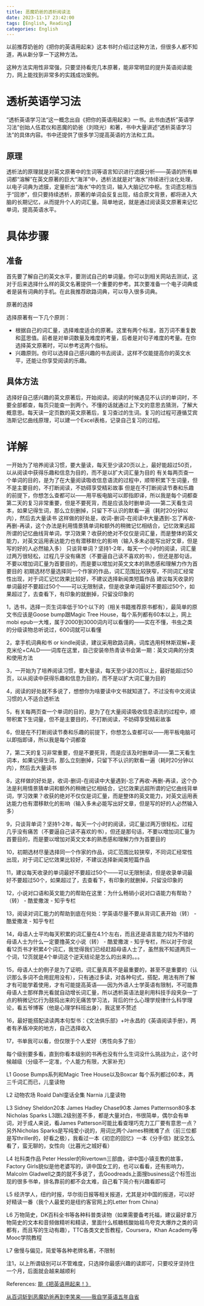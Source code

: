 ```yaml
---
title: 恶魔奶爸的透析阅读法
date: 2023-11-17 23:42:00
tags: [English, Reading]
categories: English
---
```


以前推荐奶爸的《把你的英语用起来》这本书时介绍过这种方法，但很多人都不知道，再从新分享一下这种方法。

这种方法实用性非常强，只要坚持看完几本原著，能非常明显的提升英语阅读能力，网上能找到非常多的实践成功案例。

<!--more-->

# 透析英语学习法

“透析英语学习法“这一概念出自《把你的英语用起来》一书。此书由透析”英语学习法”创始人伍君仪和恶魔的奶爸（刘晓光）和著，书中大量讲述“透析英语学习法”的具体内容。书中还提供了很多学习提高英语的方法和工具。

## 原理

透析法的原理就是对英文原著中的生词等语言知识进行滤膜分析——英语的所有单词都“溶解”在英文原著的巨大“海洋”中，透析法就是对“海水”持续进行淡化处理，以电子词典为滤膜，定量析出“海水”中的生词，输入大脑记忆中枢。生词遗忘相当于“回渗”，但只要持续透析，原著的单词会反复出现，结合原文背景，都将进入大脑的长期记忆，从而提升个人的词汇量。简单地说，就是通过阅读英文原著来记忆单词，提高英语水平。

# 具体步骤

## 准备

首先要了解自己的英文水平，要测试自己的单词量。你可以到相关网站去测试，这对于后来选择什么样的英文名著提供一个重要的参考。其次要准备一个电子词典或者是装有词典的手机。在此我推荐欧路词典，可以导入很多词典。

原著的选择

选择原著有一下几个原则：

- 根据自己的词汇量，选择难度适合的原著。这里有两个标准，首万词不重复数和蓝思值。前者是对单词数量及难度的考量，后者是对句子难度的考量。在你选择英文原著时，可以参考这两个指标。
- 兴趣原则。你可以选择自己感兴趣的书去阅读，这样不仅能提高你的英文水平，还能让你享受阅读的乐趣。

## 具体方法

选择好自己感兴趣的英文原著后，开始阅读。阅读的时候遇见不认识的单词时，不要全部都查，每页只能查一到两个。不懂的话就通过上下文的意思去猜测，了解大概意思。每天读一定页数的英文原著后，复习查过的生词。复习的过程可遵循艾宾浩斯记忆曲线原理，可以建一个Excel表格，记录自己复习的过程。

# 详解

一开始为了培养阅读习惯，要大量读，每天至少读20页以上，最好能超过50页，以从阅读中获得乐趣和信息为目的，而不是以扩大词汇量为目的
有关每两页查一个单词的目的，是为了在大量阅读吸收信息语流的过程中，顺带积累下生词量，但不是主要目的，不打断阅读，不妨碍享受精彩故事
但是在不打断阅读节奏和乐趣的前提下，你想怎么查都可以——用平板电脑可以即指即译，所以我是每个词都查
第二天的复习非常重要，但是不要死背，而是应该及时删单词——第二天看生词本，如果记得生词，那么立刻删掉，只留下不认识的默看一遍（耗时20分钟以内），然后去大量读书
这样做的好处是，收词-删词-在阅读中大量遇到-忘了再收-再删-再读，这个办法是利用情景猜单词和额外的稍微记忆相结合，记忆效果远超所谓的记忆曲线背单词，学习效果？收获的绝对不仅仅是词汇量，而是整体的英文能力，对英文运用表达能力也有潜移默化的影响（输入多未必能写出好文章，但是写的好的人必然输入多）
只谈背单词？坚持1-2年，每天一个小时的阅读，词汇量过两万很轻松，过程几乎没有痛苦（不要逼自己读不喜欢的书），但还是那句话，不要以增加词汇量为首要目的，而是要以增加对英文文本的熟悉感和理解力作为首要目的
初期选材尽量选择同一个作家的作品，词汇范围比较狭窄，不同词汇经常性出现，对于词汇记忆效果比较好，不建议选择新闻类短篇作品
建议每天收录的单词最好不要超过50个——可以无限制读，但是收录单词最好不要超过50个，如果超过了，去查看下，有印象的就删掉，只留没印象的

1，选书，选择一页生词率低于10个以下的（相关书籍推荐原书都有），最简单的原文书应该是Goose bump跟Magic Tree House，每个系列都有60本以上，网上mobi epub一大堆，属于2000到3000词内可以看懂的——实在不懂，书虫之类的分级读物总听说过，600词就可以看懂

2，拿手机词典和书 or kindle阅读，建议采用欧路词典，词库选用柯林斯双解+麦克米伦+CALD——词库在这里，自己安装帝热青读书会第一期：英文词典的分类和使用方法

3，一开始为了培养阅读习惯，要大量读，每天至少读20页以上，最好能超过50页，以从阅读中获得乐趣和信息为目的，而不是以扩大词汇量为目的

4，阅读的好处就不多说了，想想你为啥要读中文书就知道了。不过没有中文阅读习惯的人不适合透析法

5，有关每两页查一个单词的目的，是为了在大量阅读吸收信息语流的过程中，顺带积累下生词量，但不是主要目的，不打断阅读，不妨碍享受精彩故事

6，但是在不打断阅读节奏和乐趣的前提下，你想怎么查都可以——用平板电脑可以即指即译，所以我是每个词都查

7，第二天的复习非常重要，但是不要死背，而是应该及时删单词——第二天看生词本，如果记得生词，那么立刻删掉，只留下不认识的默看一遍（耗时20分钟以内），然后去大量读书

8，这样做的好处是，收词-删词-在阅读中大量遇到-忘了再收-再删-再读，这个办法是利用情景猜单词和额外的稍微记忆相结合，记忆效果远超所谓的记忆曲线背单词，学习效果？收获的绝对不仅仅是词汇量，而是整体的英文能力，对英文运用表达能力也有潜移默化的影响（输入多未必能写出好文章，但是写的好的人必然输入多）

9，只谈背单词？坚持1-2年，每天一个小时的阅读，词汇量过两万很轻松，过程几乎没有痛苦（不要逼自己读不喜欢的书），但还是那句话，不要以增加词汇量为首要目的，而是要以增加对英文文本的熟悉感和理解力作为首要目的

10，初期选材尽量选择同一个作家的作品，词汇范围比较狭窄，不同词汇经常性出现，对于词汇记忆效果比较好，不建议选择新闻类短篇作品

11，建议每天收录的单词最好不要超过50个——可以无限制读，但是收录单词最好不要超过50个，如果超过了，去查看下，有印象的就删掉，只留没印象的

12，小说对口语和英文能力的帮助在这里：为什么畅销小说对口语能力有帮助？（转） - 酷爱撒泼 - 知乎专栏

13，阅读对词汇能力的帮助到底在何处：学英语尽量不要从背词汇表开始（转） - 酷爱撒泼 - 知乎专栏

14，母语人士平均每天积累的词汇量在4.1个左右，而且还是语言能力较为不错的母语人士为什么一定要撸英文小说（转） - 酷爱撒泼 - 知乎专栏，所以对于你说看12页书才积累4个词汇，我觉得我们已经赶超母语人士了，虽然我不知道两页一个词，12页就是4个单词这个逆天结论是怎么的出来的。。。

15，母语人士的例子是为了证明，词汇量真真不是最重要的，甚至不是重要的（认识那么多词不会用屁用没有），只有通过多读，对各种句式，搭配，用法有所了解才有可能学着使用，才有可能提高英语——因为外语人士学英语有限制，不可能靠母语人士那样靠光看就自动增长词汇量，所以透析英语法是利用科技手段夹杂一丁点的稍微记忆行为鼓捣出来的无痛苦学习法，背后的什么心理学规律什么科学理论，看五爷博客（他是心理学科班出身），我这里不赘述

16，最好能搭配读读两本句型书：《文法俱乐部》+叶永昌的《英语阅读手册》，两者有矛盾冲突的地方，自己选择收入

17，书单我可以看，但仅限于个人爱好（男性向多了些）

每个级别要多看，直到你看本级别的书再也没有什么生词没什么挑战为止，这个时候越级（分级不一定准，个人能力有限，大家补充）

L1 Goose Bumps系列和Magic Tree House以及Boxcar
每个系列都过60本，两三千词汇而已，儿童读物

L2 动物农场 Roald Dahl童话全集 Narnia
儿童读物

L3 Sidney Sheldon20本 James Hadley Chase90本 James Patternson80多本 Nicholas Sparks
L3跟L2级别差不多，都是大量对白，书很简单，偶尔会有单词，对于成人来说，看James Patterson可能比看查理巧克力工厂要有意思一点？ 另外Nicholas Sparks是写纯爱小说的，用词比两个James稍微难了点（前三位都是写thriller的，好看之极），我看过一本《初恋的回忆》一本《分手信》就没怎么看了，蛮无聊的，女性向（比暮光之城好看）

L4 社科类作品 Peter Hessler的Rivertown三部曲，讲中国小镇支教的故事，Factory Girls貌似是他老婆写的，讲中国女工的，也可以看看，还有影响力，Malcolm Gladwell之类的就不多说了，去Goodreads上面搜business这个标签出现的很多书单，排名靠前的都不会太难，自己看下简介有兴趣看即可

L5 经济学人，纽约时报，华尔街日报等相关报道，尤其是对中国的报道，可以好好精读一番（我个人最爱的是纽约客官网上的Letter from China）

L6 万物简史，DK百科全书等各种科普类读物（如果需要备考托福，建议最好拿万物简史的文本和音频做精听和精读，里面什么核糖核酸始祖鸟夸克大爆炸之类的词都有，而且写的生动有趣），TTC各类文史哲教程，Coursera，Khan Academy等Mooc学院教程

L7 傲慢与偏见，简爱等各种老牌名著，不限制

注1，以上所谓级别可以不管难度，只选择你最感兴趣的读即可，只要咬牙坚持住一个月，后面就会越来越顺利

References:
[能《把英语用起来！》](https://www.cnblogs.com/ramlife/articles/10652371.html)

[从百词斩到恶魔奶爸再到李笑来——我自学英语五年自省](https://www.sohu.com/a/224550753_99891388)                                 
